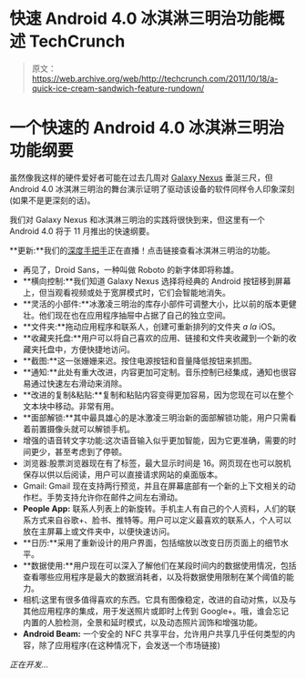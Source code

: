 # 快速 Android 4.0 冰淇淋三明治功能概述 TechCrunch

> 原文：<https://web.archive.org/web/http://techcrunch.com/2011/10/18/a-quick-ice-cream-sandwich-feature-rundown/>

# 一个快速的 Android 4.0 冰淇淋三明治功能纲要

虽然像我这样的硬件爱好者可能在过去几周对 [Galaxy Nexus](https://web.archive.org/web/20230205001813/https://techcrunch.com/2011/10/18/official-galaxy-nexus-spec-sheet-revealed-ahead-of-event/) 垂涎三尺，但 Android 4.0 冰淇淋三明治的舞台演示证明了驱动该设备的软件同样令人印象深刻(如果不是更深刻的话)。

我们对 Galaxy Nexus 和冰淇淋三明治的实践将很快到来，但这里有一个 Android 4.0 将于 11 月推出的快速纲要。

**更新:**我们的[深度手把手](https://web.archive.org/web/20230205001813/https://techcrunch.com/2011/10/19/in-depth-hands-on-video-galaxy-nexus-and-ice-cream-sandwich-android-4-0/)正在直播！点击链接查看冰淇淋三明治的功能。

*   再见了，Droid Sans，一种叫做 Roboto 的新字体即将称雄。
*   **横向控制:**我们知道 Galaxy Nexus 选择将经典的 Android 按钮移到屏幕上，但当观看视频或处于宽屏模式时，它们会智能地消失。
*   **灵活的小部件:**冰激凌三明治的库存小部件可调整大小，比以前的版本更健壮。他们现在也在应用程序抽屉中占据了自己的独立空间。
*   **文件夹:**拖动应用程序和联系人，创建可重新排列的文件夹 *a la* iOS。
*   **收藏夹托盘:**用户可以将自己喜欢的应用、链接和文件夹收藏到一个新的收藏夹托盘中，方便快捷地访问。
*   **截图:**这一张姗姗来迟。按住电源按钮和音量降低按钮来抓图。
*   **通知:**此处有重大改进，内容更加可定制。音乐控制已经集成，通知也很容易通过快速左右滑动来消除。
*   **改进的复制&粘贴:**复制和粘贴内容变得更加容易，因为您现在可以在整个文本块中移动。非常有用。
*   **面部解锁:**其中最具雄心的是冰激凌三明治新的面部解锁功能，用户只需看着前置摄像头就可以解锁手机。
*   增强的语音转文字功能:这次语音输入似乎更加智能，因为它更准确，需要的时间更少，甚至考虑到了停顿。
*   浏览器:股票浏览器现在有了标签，最大显示时间是 16。网页现在也可以脱机保存以供以后阅读，用户可以直接请求网站的桌面版本。
*   Gmail: Gmail 现在支持两行预览，并且在屏幕底部有一个新的上下文相关的动作栏。手势支持允许你在邮件之间左右滑动。
*   **People App:** 联系人列表上的新旋转。手机主人有自己的个人资料，人们的联系方式来自谷歌+、脸书、推特等。用户可以定义最喜欢的联系人，个人可以放在主屏幕上或文件夹中，以便快速访问。
*   **日历:**采用了重新设计的用户界面，包括缩放以改变日历页面上的细节水平。
*   **数据使用:**用户现在可以深入了解他们在某段时间内的数据使用情况，包括查看哪些应用程序是最大的数据消耗者，以及将数据使用限制在某个阈值的能力。
*   相机:这里有很多值得喜欢的东西。它具有图像稳定，改进的自动对焦，以及与其他应用程序的集成，用于发送照片或即时上传到 Google+。哦，谁会忘记内置的人脸检测，全景和延时模式，以及动态照片润饰和增强功能。
*   **Android Beam:** 一个安全的 NFC 共享平台，允许用户共享几乎任何类型的内容，除了应用程序(在这种情况下，会发送一个市场链接)

*正在开发…*